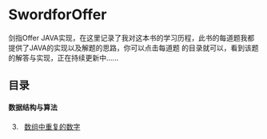 <link href="markdown.css" rel="stylesheet"></link>

# SwordforOffer
剑指Offer JAVA实现，在这里记录了我对这本书的学习历程，此书的每道题我都提供了JAVA的实现以及解题的思路，你可以点击每道题
的目录就可以，看到该题的解答与实现，正在持续更新中......


## 目录 
#### 数据结构与算法 
3. &#160; [数组中重复的数字](/src/datastrcture/problem_03)





